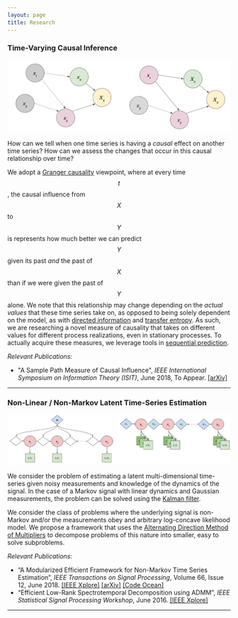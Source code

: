```yaml
---
layout: page
title: Research
---
```


### Time-Varying Causal Inference

![Time-Varying Causality](https://raw.githubusercontent.com/gabeschamberg/gabeschamberg.github.io/master/imgs/causality5.png)

How can we tell when one time series is having a *causal* effect on another time series? How can we assess the changes that occur in this causal relationship over time?

We adopt a [Granger causality](http://www.scholarpedia.org/article/Granger_causality) viewpoint, where at every time $$t$$, the causal influence from $$X$$ to $$ Y $$ is represents how much better we can predict $$ Y $$ given its past *and* the past of $$ X $$ than if we were given the past of $$Y$$ alone. We note that this relationship may change depending on the *actual values* that these time series take on, as opposed to being solely dependent on the model, as with [directed information](https://arxiv.org/pdf/1201.2334.pdf) and [transfer entropy](https://journals.aps.org/prl/abstract/10.1103/PhysRevLett.85.461). As such, we are researching a novel measure of causality that takes on different values for different process realizations, even in stationary processes. To actually acquire these measures, we leverage tools in [sequential prediction](https://www.eng.tau.ac.il/~meir/articles/32%20Universal%20Prediction.pdf).

*Relevant Publications:*
- "A Sample Path Measure of Causal Influence", *IEEE International Symposium on Information Theory (ISIT)*, June 2018, To Appear.
[[arXiv]](https://arxiv.org/abs/1805.03333)

-----

### Non-Linear / Non-Markov Latent Time-Series Estimation

![Non-Linear/Non-Markov Problems](https://raw.githubusercontent.com/gabeschamberg/gabeschamberg.github.io/master/imgs/nonmarkov_nonlin_sig.png)

We consider the problem of estimating a latent multi-dimensional time-series given noisy measurements and knowledge of the dynamics of the signal. In the case of a Markov signal with linear dynamics and Gaussian measurements, the problem can be solved using the [Kalman filter](https://en.wikipedia.org/wiki/Kalman_filter).

We consider the class of problems where the underlying signal is non-Markov and/or the measurements obey and arbitrary log-concave likelihood model. We propose a framework that uses the [Alternating Direction Method of Multipliers](http://stanford.edu/~boyd/admm.html) to decompose problems of this nature into smaller, easy to solve subproblems.

*Relevant Publications:*
- “A Modularized Efficient Framework for
Non-Markov Time Series Estimation”, *IEEE Transactions on Signal Processing*, Volume 66, Issue 12, June 2018.
[[IEEE Xplore]](https://ieeexplore.ieee.org/document/8259364/)
[[arXiv]](https://arxiv.org/abs/1706.04685)
[[Code Ocean]](https://codeocean.com/2018/01/16/a-modularized-efficient-framework-for-non-markov-time-series-estimation/)
- “Efficient Low-Rank Spectrotemporal Decomposition using ADMM”, *IEEE Statistical Signal Processing Workshop*, June 2016.
[[IEEE Xplore]](http://ieeexplore.ieee.org/document/7551797/)

-----